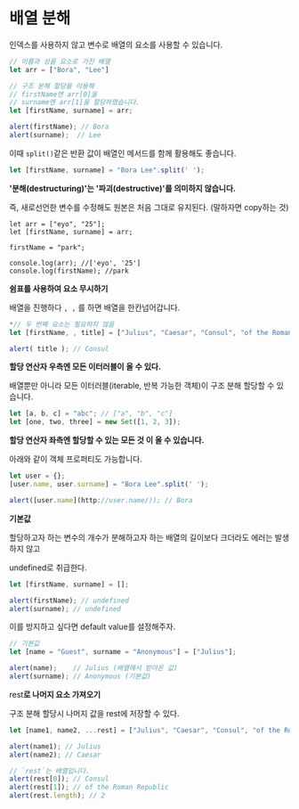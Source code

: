 # 배열 분해

인덱스를 사용하지 않고 변수로 배열의 요소를 사용할 수 있습니다.

```jsx
// 이름과 성을 요소로 가진 배열
let arr = ["Bora", "Lee"]

// 구조 분해 할당을 이용해
// firstName엔 arr[0]을
// surname엔 arr[1]을 할당하였습니다.
let [firstName, surname] = arr;

alert(firstName); // Bora
alert(surname);  // Lee
```

이때 `split()`같은 반환 값이 배열인 메서드를 함께 활용해도 좋습니다.

```jsx
let [firstName, surname] = "Bora Lee".split(' ');
```

**'분해(destructuring)'는 '파괴(destructive)'를 의미하지 않습니다.**

즉, 새로선언한 변수를 수정해도 원본은 처음 그대로 유지된다. (말하자면 copy하는 것) 

```tsx
let arr = ["eyo", "25"];
let [firstName, surname] = arr;

firstName = "park";

console.log(arr); //['eyo', '25']
console.log(firstName); //park
```

**쉼표를 사용하여 요소 무시하기**

배열을 진행하다 `, ,` 를 하면 배열을 한칸넘어갑니다.

```jsx
*// 두 번째 요소는 필요하지 않음
let [firstName, , title] = ["Julius", "Caesar", "Consul", "of the Roman Republic"];*

alert( title ); // Consul
```

**할당 연산자 우측엔 모든 이터러블이 올 수 있다.**

배열뿐만 아니라 모든 이터러블(iterable, 반복 가능한 객체)이 구조 분해 할당할 수 있습니다.

```jsx
let [a, b, c] = "abc"; // ["a", "b", "c"]
let [one, two, three] = new Set([1, 2, 3]);
```

**할당 연산자 좌측엔 할당할 수 있는 모든 것 이 올 수 있습니다.**

아래와 같이 객체 프로퍼티도 가능합니다.

```jsx
let user = {};
[user.name, user.surname] = "Bora Lee".split(' ');

alert([user.name](http://user.name/)); // Bora
```

**기본값**

할당하고자 하는 변수의 개수가 분해하고자 하는 배열의 길이보다 크더라도 에러는 발생하지 않고

undefined로 취급한다.

```jsx
let [firstName, surname] = [];

alert(firstName); // undefined
alert(surname); // undefined
```

이를 방지하고 싶다면 default value를 설정해주자.

```jsx
// 기본값
let [name = "Guest", surname = "Anonymous"] = ["Julius"];

alert(name);    // Julius (배열에서 받아온 값)
alert(surname); // Anonymous (기본값)
```

rest**로 나머지 요소 가져오기**

구조 분해 할당시 나머지 값을 rest에 저장할 수 있다.

```jsx
let [name1, name2, ...rest] = ["Julius", "Caesar", "Consul", "of the Roman Republic"];

alert(name1); // Julius
alert(name2); // Caesar

// `rest`는 배열입니다.
alert(rest[0]); // Consul
alert(rest[1]); // of the Roman Republic
alert(rest.length); // 2
```